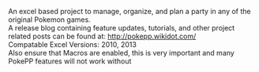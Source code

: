 An excel based project to manage, organize, and plan a party in any of the original Pokemon games.<br>
A release blog containing feature updates, tutorials, and other project related posts can be found at: http://pokepp.wikidot.com/<br>
Compatable Excel Versions: 2010, 2013<br>
Also ensure that Macros are enabled, this is very important and many PokePP features will not work without
